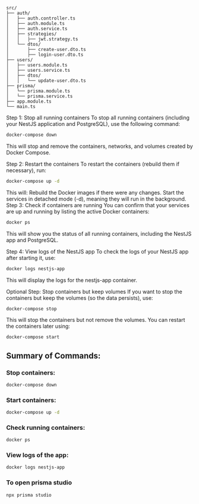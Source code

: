 ```text
src/
├── auth/
│   ├── auth.controller.ts
│   ├── auth.module.ts
│   ├── auth.service.ts
│   ├── strategies/
│   │   ├── jwt.strategy.ts
│   └── dtos/
│       ├── create-user.dto.ts
│       ├── login-user.dto.ts
├── users/
│   ├── users.module.ts
│   ├── users.service.ts
│   ├── dtos/
│   │   └── update-user.dto.ts
├── prisma/
│   └── prisma.module.ts
│   └── prisma.service.ts
├── app.module.ts
└── main.ts
```


Step 1: Stop all running containers
To stop all running containers (including your NestJS application and PostgreSQL), use the following command:

```bash
docker-compose down
```
This will stop and remove the containers, networks, and volumes created by Docker Compose.

Step 2: Restart the containers
To restart the containers (rebuild them if necessary), run:

```bash
docker-compose up -d
```
This will:
Rebuild the Docker images if there were any changes.
Start the services in detached mode (-d), meaning they will run in the background.
Step 3: Check if containers are running
You can confirm that your services are up and running by listing the active Docker containers:

```bash
docker ps
```
This will show you the status of all running containers, including the NestJS app and PostgreSQL.

Step 4: View logs of the NestJS app
To check the logs of your NestJS app after starting it, use:

```bash
docker logs nestjs-app
```
This will display the logs for the nestjs-app container.

Optional Step: Stop containers but keep volumes
If you want to stop the containers but keep the volumes (so the data persists), use:

```bash
docker-compose stop
```
This will stop the containers but not remove the volumes. You can restart the containers later using:

```bash
docker-compose start
```
## Summary of Commands:
### Stop containers:
```bash
docker-compose down
```

### Start containers:
```bash
docker-compose up -d
```

### Check running containers:
```bash
docker ps
```

### View logs of the app:
```bash
docker logs nestjs-app
```

### To open prisma studio
```bash
npx prisma studio
```